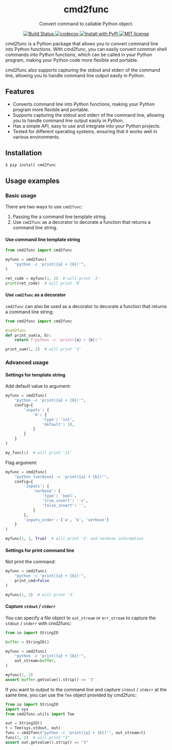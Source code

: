 <div align="center">
<h1> cmd2func </h1>

<p> Convert command to callable Python object. </p>

<p>
    <a href="https://github.com/Nanguage/cmd2func/actions/workflows/build_and_test.yml">
        <img src="https://github.com/Nanguage/cmd2func/actions/workflows/build_and_test.yml/badge.svg" alt="Build Status">
    </a>
    <a href="https://app.codecov.io/gh/Nanguage/cmd2func">
        <img src="https://codecov.io/gh/Nanguage/cmd2func/branch/master/graph/badge.svg" alt="codecov">
    </a>
  <a href="https://pypi.org/project/cmd2func/">
    <img src="https://img.shields.io/pypi/v/cmd2func.svg" alt="Install with PyPi" />
  </a>
  <a href="https://github.com/Nanguage/cmd2func/blob/master/LICENSE">
    <img src="https://img.shields.io/github/license/Nanguage/cmd2func" alt="MIT license" />
  </a>
</p>
</div>

cmd2func is a Python package that allows you to convert command line into Python functions. With cmd2func, you can easily convert common shell commands into Python functions, which can be called in your Python program, making your Python code more flexible and portable.

cmd2func also supports capturing the stdout and stderr of the command line, allowing you to handle command line output easily in Python.


## Features

+ Converts command line into Python functions, making your Python program more flexible and portable.
+ Supports capturing the stdout and stderr of the command line, allowing you to handle command line output easily in Python.
+ Has a simple API, easy to use and integrate into your Python projects.
+ Tested for different operating systems, ensuring that it works well in various environments.

## Installation

```bash
$ pip install cmd2func
```

## Usage examples

### Basic usage

There are two ways to use `cmd2func`:

1. Passing the a command line template string.
2. Use `cmd2func` as a decorator to decorate a function that returns a command line string.

#### Use command line template string

```Python
from cmd2func import cmd2func

myfunc = cmd2func(
    "python -c 'print({a} + {b})'",
)

ret_code = myfunc(1, 2)  # will print '3'
print(ret_code)  # will print '0'
```

#### Use `cmd2func` as a decorator

`cmd2func` can also be used as a decorator to decorate a function that returns a command line string:

```Python
from cmd2func import cmd2func

@cmd2func
def print_sum(a, b):
    return f"python -c 'print({a} + {b})'"

print_sum(1, 2)  # will print '3'
```

### Advanced usage

#### Settings for template string

Add default value to argument:

```Python
myfunc = cmd2func(
    "python -c 'print({a} + {b})'",
    config={
        'inputs': {
            'b': {
                'type': 'int',
                'default': 10,
            }
        }
    }
)

my_func(1)  # will print '11'
```

Flag argument:

```Python
myfunc = cmd2func(
    "python {verbose} -c 'print({a} + {b})'",
    config={
        'inputs': {
            'verbose': {
                'type': 'bool',
                'true_insert': '-v',
                'false_insert': '',
            }
        },
        'inputs_order': ['a', 'b', 'verbose']
    }
)

myfunc(1, 1, True)  # will print '2' and verbose information
```

#### Settings for print command line

Not print the command:

```Python
myfunc = cmd2func(
    "python -c 'print({a} + {b})'",
    print_cmd=False
)

myfunc(1, 2)  # will print '3'
```

#### Capture `stdout` / `stderr`

You can specify a file object to `out_stream` or `err_stream` to capture the `stdout` / `stderr` with cmd2func:

```Python
from io import StringIO

buffer = StringIO()

myfunc = cmd2func(
    "python -c 'print({a} + {b})'",
    out_stream=buffer,
)

myfunc(1, 2)
assert buffer.getvalue().strip() == '3'
```

If you want to output to the command line and capture `stdout` / `stderr` at the same time, you can use the `Tee` object provided by cmd2func:

```Python
from io import StringIO
import sys
from cmd2func.utils import Tee

out = StringIO()
t = Tee(sys.stdout, out)
func = cmd2func("python -c 'print({a} + {b})'", out_stream=t)
func(1, 2)  # will print "3"
assert out.getvalue().strip() == "3"
```
